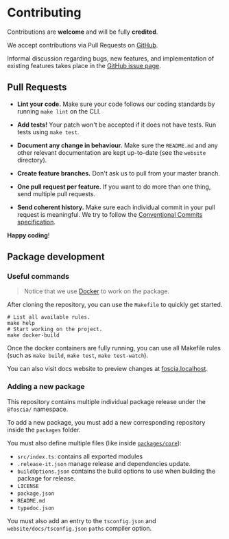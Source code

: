 # Contributing

Contributions are **welcome** and will be fully **credited**.

We accept contributions via Pull Requests on
[GitHub](https://github.com/foscia-dev/foscia).

Informal discussion regarding bugs, new features, and implementation of existing
features takes place in the
[GitHub issue page](https://github.com/foscia-dev/foscia/issues).

## Pull Requests

- **Lint your code.** Make sure your code follows our coding standards by
  running `make lint` on the CLI.

- **Add tests!** Your patch won't be accepted if it does not have tests.
  Run tests using `make test`.

- **Document any change in behaviour.** Make sure the `README.md` and any other
  relevant documentation are kept up-to-date
  (see the `website` directory).

- **Create feature branches.** Don't ask us to pull from your master branch.

- **One pull request per feature.** If you want to do more than one thing, send
  multiple pull requests.

- **Send coherent history.** Make sure each individual commit in your pull
  request is meaningful. We try to follow the
  [Conventional Commits specification](https://www.conventionalcommits.org/en/v1.0.0/).

**Happy coding**!

## Package development

### Useful commands

> Notice that we use [Docker](https://docker.com/) to work on the package.

After cloning the repository, you can use the `Makefile` to quickly get started.

```shell
# List all available rules.
make help
# Start working on the project.
make docker-build
```

Once the docker containers are fully running, you can use all Makefile rules
(such as `make build`, `make test`, `make test-watch`).

You can also visit docs website to preview changes at
[foscia.localhost](http://foscia.localhost).

### Adding a new package

This repository contains multiple individual package release under
the `@foscia/` namespace.

To add a new package, you must add a new corresponding repository
inside the `packages` folder.

You must also define multiple files
(like inside [`packages/core`](https://github.com/foscia-dev/foscia/tree/main/packages/core)):

- `src/index.ts`: contains all exported modules
- `.release-it.json` manage release and dependencies update.
- `buildOptions.json` contains the build options to use when building the
  package for release.
- `LICENSE`
- `package.json`
- `README.md`
- `typedoc.json`

You must also add an entry to the `tsconfig.json` and
`website/docs/tsconfig.json` `paths` compiler option.
